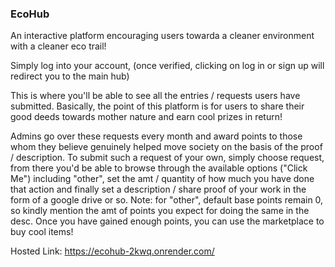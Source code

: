 ### EcoHub
An interactive platform encouraging users towarda a cleaner environment with a cleaner eco trail!

Simply log into your account, (once verified, clicking on log in or sign up will redirect you to the main hub)

This is where you'll be able to see all the entries / requests users have submitted. Basically, the point of this platform is for users to share their good deeds towards mother nature and earn cool prizes in return!

Admins go over these requests every month and award points to those whom they believe genuinely helped move society on the basis of the proof / description. To submit such a request of your own, simply choose request, from there you'd be able to browse through the available options ("Click Me") including "other", set the amt / quantity of how much you have done that action and finally set a description / share proof of your work in the form of a google drive or so. Note: for "other", default base points remain 0, so kindly mention the amt of points you expect for doing the same in the desc. Once you have gained enough points, you can use the marketplace to buy cool items!

Hosted Link: https://ecohub-2kwq.onrender.com/
